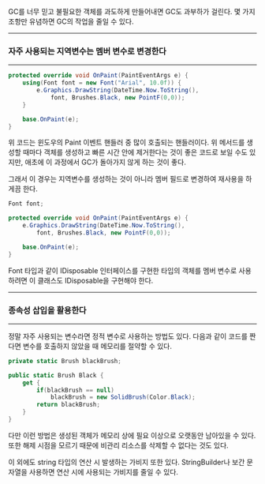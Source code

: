 GC를 너무 믿고 불필요한 객체를 과도하게 만들어내면 GC도 과부하가 걸린다. 몇 가지 조항만 유념하면 GC의 작업을 줄일 수 있다.

---
### 자주 사용되는 지역변수는 멤버 변수로 변경한다
---
~~~c#
protected override void OnPaint(PaintEventArgs e) {
    using(Font font = new Font("Arial", 10.0f)) {
        e.Graphics.DrawString(DateTime.Now.ToString(),
            font, Brushes.Black, new PointF(0,0));
    }

    base.OnPaint(e);
}
~~~

위 코드는 윈도우의 Paint 이벤트 핸들러 중 많이 호출되는 핸들러이다. 위 메서드를 생성할 때마다 객체를 생성하고 빠른 시간 안에 제거한다는 것이 좋은 코드로 보일 수도 있지만, 애초에 이 과정에서 GC가 돌아가지 않게 하는 것이 좋다.

그래서 이 경우는 지역변수를 생성하는 것이 아니라 멤버 필드로 변경하여 재사용을 하게끔 한다.
~~~c#
Font font;

protected override void OnPaint(PaintEventArgs e) {
    e.Graphics.DrawString(DateTime.Now.ToString(),
        font, Brushes.Black, new PointF(0,0));

    base.OnPaint(e);
}
~~~

Font 타입과 같이 IDisposable 인터페이스를 구현한 타입의 객체를 멤버 변수로 사용하려면 이 클래스도 IDisposable을 구현해야 한다.

---
### 종속성 삽입을 활용한다
---
정말 자주 사용되는 변수라면 정적 변수로 사용하는 방법도 있다. 다음과 같이 코드를 짠다면 변수를 호출하지 않았을 때 메모리를 절약할 수 있다.

~~~c#
private static Brush blackBrush;

public static Brush Black {
    get {
        if(blackBrush == null)
            blackBrush = new SolidBrush(Color.Black);
        return blackBrush;
    }
}
~~~

다만 이런 방법은 생성된 객체가 메모리 상에 필요 이상으로 오랫동안 남아있을 수 있다. 또한 해제 시점을 모르기 때문에 비관리 리소스를 삭제할 수 없다는 것도 있다.

이 외에도 string 타입의 연산 시 발생하는 가비지 또한 있다. StringBuilder나 보간 문자열을 사용하면 연산 시에 사용되는 가비지를 줄일 수 있다.

